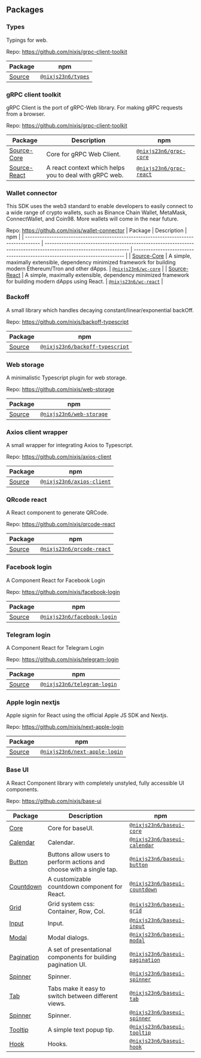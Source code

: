 ## Packages

### Types

Typings for web.

Repo: https://github.com/nixjs/grpc-client-toolkit

| Package                                                                         | npm                                                                  |
| ------------------------------------------------------------------------------- | -------------------------------------------------------------------- |
| [Source](https://github.com/nixjs/grpc-client-toolkit/tree/main/packages/types) | [`@nixjs23n6/types`](https://www.npmjs.com/package/@nixjs23n6/types) |

### gRPC client toolkit

gRPC Client is the port of gRPC-Web library. For making gRPC requests from a browser.

Repo: https://github.com/nixjs/grpc-client-toolkit

| Package                                                                        | Description                                            | npm                                                                            |
| ------------------------------------------------------------------------------ | ------------------------------------------------------ | ------------------------------------------------------------------------------ |
| [Source-Core](https://github.com/nixjs/grpc-client-toolkit/tree/main/packages/core)   | Core for gRPC Web Client.                              | [`@nixjs23n6/grpc-core`](https://www.npmjs.com/package/@nixjs23n6/grpc-core)   |
| [Source-React](https://github.com/nixjs/grpc-client-toolkit/tree/main/packages/react) | A react context which helps you to deal with gRPC web. | [`@nixjs23n6/grpc-react`](https://www.npmjs.com/package/@nixjs23n6/grpc-react) |

### Wallet connector

This SDK uses the web3 standard to enable developers to easily connect to a wide range of crypto wallets, such as Binance Chain Wallet, MetaMask, ConnectWallet, and Coin98. More wallets will come in the near future.

Repo: https://github.com/nixjs/wallet-connector
| Package                                                                              | Description                                                                                                       | npm                                                                        |
| ------------------------------------------------------------------------------------ | ----------------------------------------------------------------------------------------------------------------- | -------------------------------------------------------------------------- |
| [Source-Core](https://github.com/nixjs/wallet-connector/tree/master/packages/core)   | A simple, maximally extensible, dependency minimized framework for building modern Ethereum/Tron and other dApps. | [`@nixjs23n6/wc-core`](https://www.npmjs.com/package/@nixjs23n6/wc-core)   |
| [Source-React](https://github.com/nixjs/wallet-connector/tree/master/packages/react) | A simple, maximally extensible, dependency minimized framework for building modern dApps using React.             | [`@nixjs23n6/wc-react`](https://www.npmjs.com/package/@nixjs23n6/wc-react) |

### Backoff

A small library which handles decaying constant/linear/exponential backOff.

Repo: https://github.com/nixjs/backoff-typescript

| Package                                               | npm              |
| ----------------------------------------------------- | ---------------- |
| [Source](https://github.com/nixjs/backoff-typescript) | [`@nixjs23n6/backoff-typescript`](https://www.npmjs.com/package/@nixjs23n6/backoff-typescript) |

### Web storage

A minimalistic Typescript plugin for web storage.

Repo: https://github.com/nixjs/web-storage

| Package                                               | npm              |
| ----------------------------------------------------- | ---------------- |
| [Source](https://github.com/nixjs/web-storage) | [`@nixjs23n6/web-storage`](https://www.npmjs.com/package/@nixjs23n6/web-storage) |

### Axios client wrapper

A small wrapper for integrating Axios to Typescript.

Repo: https://github.com/nixjs/axios-client

| Package                                               | npm              |
| ----------------------------------------------------- | ---------------- |
| [Source](https://github.com/nixjs/axios-client) | [`@nixjs23n6/axios-client`](https://www.npmjs.com/package/@nixjs23n6/axios-client) |

### QRcode react

A React component to generate QRCode.

Repo: https://github.com/nixjs/qrcode-react

| Package                                               | npm              |
| ----------------------------------------------------- | ---------------- |
| [Source](https://github.com/nixjs/qrcode-react) | [`@nixjs23n6/qrcode-react`](https://www.npmjs.com/package/@nixjs23n6/qrcode-react) |

### Facebook login

A Component React for Facebook Login


Repo: https://github.com/nixjs/facebook-login

| Package                                               | npm              |
| ----------------------------------------------------- | ---------------- |
| [Source](https://github.com/nixjs/facebook-login) | [`@nixjs23n6/facebook-login`](https://www.npmjs.com/package/@nixjs23n6/facebook-login) |

### Telegram login

A Component React for Telegram Login


Repo: https://github.com/nixjs/telegram-login

| Package                                               | npm              |
| ----------------------------------------------------- | ---------------- |
| [Source](https://github.com/nixjs/telegram-login) | [`@nixjs23n6/telegram-login`](https://www.npmjs.com/package/@nixjs23n6/telegram-login) |


### Apple login nextjs

Apple signin for React using the official Apple JS SDK and Nextjs.

Repo: https://github.com/nixjs/next-apple-login

| Package                                               | npm              |
| ----------------------------------------------------- | ---------------- |
| [Source](https://github.com/nixjs/next-apple-login) | [`@nixjs23n6/next-apple-login`](https://www.npmjs.com/package/@nixjs23n6/next-apple-login) |

### Base UI

A React Component library with completely unstyled, fully accessible UI components.

Repo: https://github.com/nixjs/base-ui

| Package                                                                      | Description                                                          | npm                                                                                          |
| ---------------------------------------------------------------------------- | -------------------------------------------------------------------- | -------------------------------------------------------------------------------------------- |
| [Core](https://github.com/nixjs/base-ui/tree/main/packages/core)             | Core for baseUI.                                                     | [`@nixjs23n6/baseui-core`](https://www.npmjs.com/package/@nixjs23n6/baseui-core)             |
| [Calendar](https://github.com/nixjs/base-ui/tree/main/packages/calendar)     | Calendar.                                                            | [`@nixjs23n6/baseui-calendar`](https://www.npmjs.com/package/@nixjs23n6/baseui-calendar)     |
| [Button](https://github.com/nixjs/base-ui/tree/main/packages/button)         | Buttons allow users to perform actions and choose with a single tap. | [`@nixjs23n6/baseui-button`](https://www.npmjs.com/package/@nixjs23n6/baseui-button)         |
| [Countdown](https://github.com/nixjs/base-ui/tree/main/packages/countdown)   | A customizable countdown component for React.                        | [`@nixjs23n6/baseui-countdown`](https://www.npmjs.com/package/@nixjs23n6/baseui-countdown)   |
| [Grid](https://github.com/nixjs/base-ui/tree/main/packages/grid)             | Grid system css: Container, Row, Col.                                | [`@nixjs23n6/baseui-grid`](https://www.npmjs.com/package/@nixjs23n6/baseui-grid)             |
| [Input](https://github.com/nixjs/base-ui/tree/main/packages/input)           | Input.                                                               | [`@nixjs23n6/baseui-input`](https://www.npmjs.com/package/@nixjs23n6/baseui-input)           |
| [Modal](https://github.com/nixjs/base-ui/tree/main/packages/modal)           | Modal dialogs.                                                       | [`@nixjs23n6/baseui-modal`](https://www.npmjs.com/package/@nixjs23n6/baseui-modal)           |
| [Pagination](https://github.com/nixjs/base-ui/tree/main/packages/pagination) | A set of presentational components for building pagination UI.       | [`@nixjs23n6/baseui-pagination`](https://www.npmjs.com/package/@nixjs23n6/baseui-pagination) |
| [Spinner](https://github.com/nixjs/base-ui/tree/main/packages/spinner)       | Spinner.                                                             | [`@nixjs23n6/baseui-spinner`](https://www.npmjs.com/package/@nixjs23n6/baseui-spinner)       |
| [Tab](https://github.com/nixjs/base-ui/tree/main/packages/tab)               | Tabs make it easy to switch between different views.                 | [`@nixjs23n6/baseui-tab`](https://www.npmjs.com/package/@nixjs23n6/baseui-tab)               |
| [Spinner](https://github.com/nixjs/base-ui/tree/main/packages/spinner)       | Spinner.                                                             | [`@nixjs23n6/baseui-spinner`](https://www.npmjs.com/package/@nixjs23n6/baseui-spinner)       |
| [Tooltip](https://github.com/nixjs/base-ui/tree/main/packages/tooltip)       | A simple text popup tip.                                             | [`@nixjs23n6/baseui-tooltip`](https://www.npmjs.com/package/@nixjs23n6/baseui-tooltip)       |
| [Hook](https://github.com/nixjs/base-ui/tree/main/packages/hook)             | Hooks.                                                               | [`@nixjs23n6/baseui-hook`](https://www.npmjs.com/package/@nixjs23n6/baseui-hook)             |
